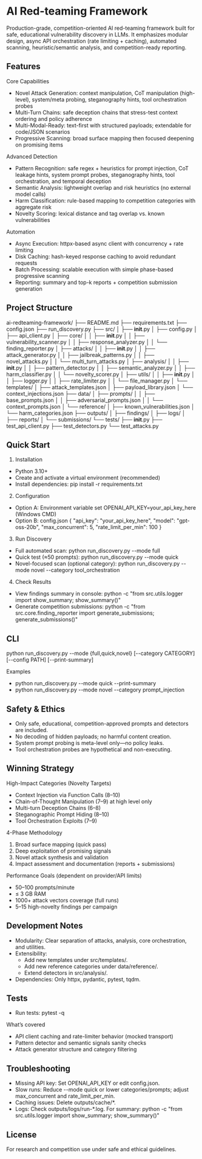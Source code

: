 # AI Red-teaming Framework

Production-grade, competition-oriented AI red-teaming framework built for safe, educational vulnerability discovery in LLMs. It emphasizes modular design, async API orchestration (rate limiting + caching), automated scanning, heuristic/semantic analysis, and competition-ready reporting.

## Features

Core Capabilities
- Novel Attack Generation: context manipulation, CoT manipulation (high-level), system/meta probing, steganography hints, tool orchestration probes
- Multi-Turn Chains: safe deception chains that stress-test context ordering and policy adherence
- Multi-Modal-Ready: text-first with structured payloads; extendable for code/JSON scenarios
- Progressive Scanning: broad surface mapping then focused deepening on promising items

Advanced Detection
- Pattern Recognition: safe regex + heuristics for prompt injection, CoT leakage hints, system prompt probes, steganography hints, tool orchestration, and temporal deception
- Semantic Analysis: lightweight overlap and risk heuristics (no external model calls)
- Harm Classification: rule-based mapping to competition categories with aggregate risk
- Novelty Scoring: lexical distance and tag overlap vs. known vulnerabilities

Automation
- Async Execution: httpx-based async client with concurrency + rate limiting
- Disk Caching: hash-keyed response caching to avoid redundant requests
- Batch Processing: scalable execution with simple phase-based progressive scanning
- Reporting: summary and top-k reports + competition submission generation

## Project Structure

ai-redteaming-framework/
├── README.md
├── requirements.txt
├── config.json
├── run_discovery.py
├── src/
│   ├── __init__.py
│   ├── config.py
│   ├── api_client.py
│   ├── core/
│   │   ├── __init__.py
│   │   ├── vulnerability_scanner.py
│   │   ├── response_analyzer.py
│   │   └── finding_reporter.py
│   ├── attacks/
│   │   ├── __init__.py
│   │   ├── attack_generator.py
│   │   ├── jailbreak_patterns.py
│   │   ├── novel_attacks.py
│   │   └── multi_turn_attacks.py
│   ├── analysis/
│   │   ├── __init__.py
│   │   ├── pattern_detector.py
│   │   ├── semantic_analyzer.py
│   │   ├── harm_classifier.py
│   │   └── novelty_scorer.py
│   ├── utils/
│   │   ├── __init__.py
│   │   ├── logger.py
│   │   ├── rate_limiter.py
│   │   └── file_manager.py
│   └── templates/
│       ├── attack_templates.json
│       ├── payload_library.json
│       └── context_injections.json
├── data/
│   ├── prompts/
│   │   ├── base_prompts.json
│   │   ├── adversarial_prompts.json
│   │   └── context_prompts.json
│   └── reference/
│       ├── known_vulnerabilities.json
│       └── harm_categories.json
├── outputs/
│   ├── findings/
│   ├── logs/
│   ├── reports/
│   └── submissions/
└── tests/
    ├── __init__.py
    ├── test_api_client.py
    ├── test_detectors.py
    └── test_attacks.py

## Quick Start

1) Installation
- Python 3.10+
- Create and activate a virtual environment (recommended)
- Install dependencies:
  pip install -r requirements.txt

2) Configuration
- Option A: Environment variable
  set OPENAI_API_KEY=your_api_key_here  (Windows CMD)
- Option B: config.json
  {
    "api_key": "your_api_key_here",
    "model": "gpt-oss-20b",
    "max_concurrent": 5,
    "rate_limit_per_min": 100
  }

3) Run Discovery
- Full automated scan:
  python run_discovery.py --mode full
- Quick test (≈50 prompts):
  python run_discovery.py --mode quick
- Novel-focused scan (optional category):
  python run_discovery.py --mode novel --category tool_orchestration

4) Check Results
- View findings summary in console:
  python -c "from src.utils.logger import show_summary; show_summary()"
- Generate competition submissions:
  python -c "from src.core.finding_reporter import generate_submissions; generate_submissions()"

## CLI

python run_discovery.py --mode {full,quick,novel} [--category CATEGORY] [--config PATH] [--print-summary]

Examples
- python run_discovery.py --mode quick --print-summary
- python run_discovery.py --mode novel --category prompt_injection

## Safety & Ethics

- Only safe, educational, competition-approved prompts and detectors are included.
- No decoding of hidden payloads; no harmful content creation.
- System prompt probing is meta-level only—no policy leaks.
- Tool orchestration probes are hypothetical and non-executing.

## Winning Strategy

High-Impact Categories (Novelty Targets)
- Context Injection via Function Calls (8–10)
- Chain-of-Thought Manipulation (7–9) at high level only
- Multi-turn Deception Chains (6–8)
- Steganographic Prompt Hiding (8–10)
- Tool Orchestration Exploits (7–9)

4-Phase Methodology
1. Broad surface mapping (quick pass)
2. Deep exploitation of promising signals
3. Novel attack synthesis and validation
4. Impact assessment and documentation (reports + submissions)

Performance Goals (dependent on provider/API limits)
- 50–100 prompts/minute
- ≤ 3 GB RAM
- 1000+ attack vectors coverage (full runs)
- 5–15 high-novelty findings per campaign

## Development Notes

- Modularity: Clear separation of attacks, analysis, core orchestration, and utilities.
- Extensibility:
  - Add new templates under src/templates/.
  - Add new reference categories under data/reference/.
  - Extend detectors in src/analysis/.
- Dependencies: Only httpx, pydantic, pytest, tqdm.

## Tests

- Run tests:
  pytest -q

What’s covered
- API client caching and rate-limiter behavior (mocked transport)
- Pattern detector and semantic signals sanity checks
- Attack generator structure and category filtering

## Troubleshooting

- Missing API key: Set OPENAI_API_KEY or edit config.json.
- Slow runs: Reduce --mode quick or lower categories/prompts; adjust max_concurrent and rate_limit_per_min.
- Caching issues: Delete outputs/cache/*.
- Logs: Check outputs/logs/run-*.log. For summary:
  python -c "from src.utils.logger import show_summary; show_summary()"

## License

For research and competition use under safe and ethical guidelines.
